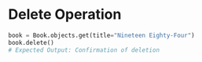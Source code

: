# Delete Operation

```python
book = Book.objects.get(title="Nineteen Eighty-Four")
book.delete()
# Expected Output: Confirmation of deletion

